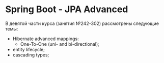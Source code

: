 # Spring Boot - JPA Advanced

В девятой части курса (занятия №242-302) рассмотрены следующие темы:
- Hibernate advanced mappings:
  - One-To-One (uni- and bi-directional);
- entity lifecycle;
- cascading types;